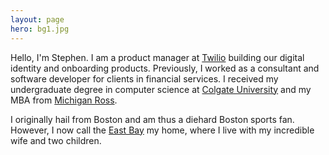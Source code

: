 ```yaml
---
layout: page
hero: bg1.jpg
---
```


Hello, I'm Stephen. I am a product manager at [Twilio](http://www.twilio.com) building our digital identity and onboarding products. Previously, I worked as a consultant and software developer for clients in financial services. I received my undergraduate degree in computer science at [Colgate University](http://colgate.edu) and my MBA from [Michigan Ross](https://michiganross.umich.edu/).

I originally hail from Boston and am thus a diehard Boston sports fan. However, I now call the [East Bay](https://en.wikipedia.org/wiki/East_Bay) my home, where I live with my incredible wife and two children.
